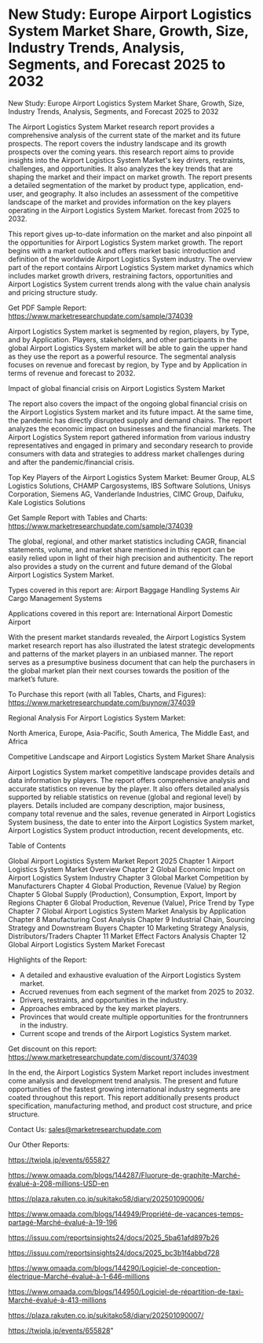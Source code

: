 # New Study: Europe Airport Logistics System Market Share, Growth, Size, Industry Trends, Analysis, Segments, and Forecast 2025 to 2032
 New Study: Europe Airport Logistics System Market Share, Growth, Size, Industry Trends, Analysis, Segments, and Forecast 2025 to 2032

The Airport Logistics System Market research report provides a comprehensive analysis of the current state of the market and its future prospects. The report covers the industry landscape and its growth prospects over the coming years. this research report aims to provide insights into the Airport Logistics System Market's key drivers, restraints, challenges, and opportunities. It also analyzes the key trends that are shaping the market and their impact on market growth. The report presents a detailed segmentation of the market by product type, application, end-user, and geography. It also includes an assessment of the competitive landscape of the market and provides information on the key players operating in the Airport Logistics System Market. forecast from 2025 to 2032.

This report gives up-to-date information on the market and also pinpoint all the opportunities for Airport Logistics System market growth. The report begins with a market outlook and offers market basic introduction and definition of the worldwide Airport Logistics System industry. The overview part of the report contains Airport Logistics System market dynamics which includes market growth drivers, restraining factors, opportunities and Airport Logistics System current trends along with the value chain analysis and pricing structure study.

Get PDF Sample Report: https://www.marketresearchupdate.com/sample/374039

Airport Logistics System market is segmented by region, players, by Type, and by Application. Players, stakeholders, and other participants in the global Airport Logistics System market will be able to gain the upper hand as they use the report as a powerful resource. The segmental analysis focuses on revenue and forecast by region, by Type and by Application in terms of revenue and forecast to 2032.

Impact of global financial crisis on Airport Logistics System Market

The report also covers the impact of the ongoing global financial crisis on the Airport Logistics System market and its future impact. At the same time, the pandemic has directly disrupted supply and demand chains. The report analyzes the economic impact on businesses and the financial markets. The Airport Logistics System report gathered information from various industry representatives and engaged in primary and secondary research to provide consumers with data and strategies to address market challenges during and after the pandemic/financial crisis.

Top Key Players of the Airport Logistics System Market:
Beumer Group, ALS Logistics Solutions, CHAMP Cargosystems, IBS Software Solutions, Unisys Corporation, Siemens AG, Vanderlande Industries, CIMC Group, Daifuku, Kale Logistics Solutions


Get Sample Report with Tables and Charts: https://www.marketresearchupdate.com/sample/374039

The global, regional, and other market statistics including CAGR, financial statements, volume, and market share mentioned in this report can be easily relied upon in light of their high precision and authenticity. The report also provides a study on the current and future demand of the Global Airport Logistics System Market.

Types covered in this report are:
Airport Baggage Handling Systems
Air Cargo Management Systems


Applications covered in this report are:
International Airport
Domestic Airport


With the present market standards revealed, the Airport Logistics System market research report has also illustrated the latest strategic developments and patterns of the market players in an unbiased manner. The report serves as a presumptive business document that can help the purchasers in the global market plan their next courses towards the position of the market’s future.

To Purchase this report (with all Tables, Charts, and Figures): https://www.marketresearchupdate.com/buynow/374039

Regional Analysis For Airport Logistics System Market:

North America, Europe, Asia-Pacific, South America, The Middle East, and Africa

Competitive Landscape and Airport Logistics System Market Share Analysis

Airport Logistics System market competitive landscape provides details and data information by players. The report offers comprehensive analysis and accurate statistics on revenue by the player. It also offers detailed analysis supported by reliable statistics on revenue (global and regional level) by players. Details included are company description, major business, company total revenue and the sales, revenue generated in Airport Logistics System business, the date to enter into the Airport Logistics System market, Airport Logistics System product introduction, recent developments, etc.

Table of Contents

Global Airport Logistics System Market Report 2025
Chapter 1 Airport Logistics System Market Overview
Chapter 2 Global Economic Impact on Airport Logistics System Industry
Chapter 3 Global Market Competition by Manufacturers
Chapter 4 Global Production, Revenue (Value) by Region
Chapter 5 Global Supply (Production), Consumption, Export, Import by Regions
Chapter 6 Global Production, Revenue (Value), Price Trend by Type
Chapter 7 Global Airport Logistics System Market Analysis by Application
Chapter 8 Manufacturing Cost Analysis
Chapter 9 Industrial Chain, Sourcing Strategy and Downstream Buyers
Chapter 10 Marketing Strategy Analysis, Distributors/Traders
Chapter 11 Market Effect Factors Analysis
Chapter 12 Global Airport Logistics System Market Forecast

Highlights of the Report:

- A detailed and exhaustive evaluation of the Airport Logistics System market.
- Accrued revenues from each segment of the market from 2025 to 2032.
- Drivers, restraints, and opportunities in the industry.
- Approaches embraced by the key market players.
- Provinces that would create multiple opportunities for the frontrunners in the industry.
- Current scope and trends of the Airport Logistics System market.

Get discount on this report: https://www.marketresearchupdate.com/discount/374039

In the end, the Airport Logistics System Market report includes investment come analysis and development trend analysis. The present and future opportunities of the fastest growing international industry segments are coated throughout this report. This report additionally presents product specification, manufacturing method, and product cost structure, and price structure.

Contact Us:
sales@marketresearchupdate.com

Our Other Reports:

https://twipla.jp/events/655827

https://www.omaada.com/blogs/144287/Fluorure-de-graphite-Marché-évalué-à-208-millions-USD-en

https://plaza.rakuten.co.jp/sukitako58/diary/202501090006/

https://www.omaada.com/blogs/144949/Propriété-de-vacances-temps-partagé-Marché-évalué-à-19-196

https://issuu.com/reportsinsights24/docs/2025_5ba61afd897b26

https://issuu.com/reportsinsights24/docs/2025_bc3b1f4abbd728

https://www.omaada.com/blogs/144290/Logiciel-de-conception-électrique-Marché-évalué-à-1-646-millions

https://www.omaada.com/blogs/144950/Logiciel-de-répartition-de-taxi-Marché-évalué-à-413-millions

https://plaza.rakuten.co.jp/sukitako58/diary/202501090007/

https://twipla.jp/events/655828"
